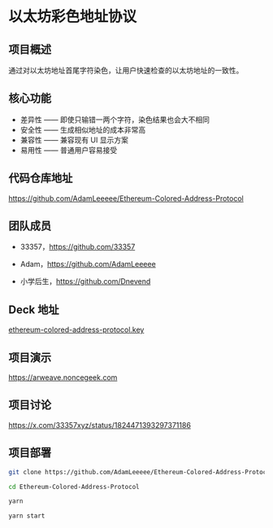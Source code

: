 # 以太坊彩色地址协议

## 项目概述

通过对以太坊地址首尾字符染色，让用户快速检查的以太坊地址的一致性。

## 核心功能

* 差异性 —— 即使只输错一两个字符，染色结果也会大不相同
* 安全性 —— 生成相似地址的成本非常高
* 兼容性 —— 兼容现有 UI 显示方案
* 易用性 —— 普通用户容易接受

## 代码仓库地址

https://github.com/AdamLeeeee/Ethereum-Colored-Address-Protocol

## 团队成员

* 33357，https://github.com/33357

* Adam，https://github.com/AdamLeeeee

* 小学后生，https://github.com/Dnevend

## Deck 地址

[ethereum-colored-address-protocol.key](./ethereum-colored-address-protocol.key)

## 项目演示

https://arweave.noncegeek.com

## 项目讨论

https://x.com/33357xyz/status/1824471393297371186

## 项目部署

```bash
git clone https://github.com/AdamLeeeee/Ethereum-Colored-Address-Protocol

cd Ethereum-Colored-Address-Protocol

yarn

yarn start
```